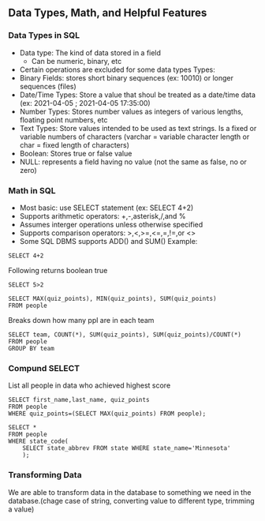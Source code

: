 ## Data Types, Math, and Helpful Features

### Data Types in SQL
* Data type: The kind of data stored in a field
	* Can be numeric, binary, etc
* Certain operations are excluded for some data types
Types:
* Binary Fields: stores short binary sequences (ex: 10010) or longer sequences (files)
* Date/Time Types: Store a value that shoul be treated as a date/time data (ex: 2021-04-05 ; 2021-04-05 17:35:00)
* Number Types: Stores number values as integers of various lengths, floating point numbers, etc
* Text Types: Store values intended to be used as text strings. Is a fixed or variable numbers of characters (varchar = variable character length or char = fixed length of characters)
* Boolean: Stores true or false value
* NULL: represents a field having no value (not the same as false, no or zero)

### Math in SQL
* Most basic: use SELECT statement (ex: SELECT 4+2)
* Supports arithmetic operators: +,-,asterisk,/,and %
* Assumes interger operations unless otherwise specified
* Supports comparison operators: >,<,>=,<=,=,!=,or <>
* Some SQL DBMS supports ADD() and SUM()
Example:
```
SELECT 4+2
```
Following returns boolean true
```
SELECT 5>2
```
```
SELECT MAX(quiz_points), MIN(quiz_points), SUM(quiz_points)
FROM people
```
Breaks down how many ppl are in each team
```
SELECT team, COUNT(*), SUM(quiz_points), SUM(quiz_points)/COUNT(*) 
FROM people
GROUP BY team
```

### Compund SELECT
List all people in data who achieved highest score
```
SELECT first_name,last_name, quiz_points
FROM people
WHERE quiz_points=(SELECT MAX(quiz_points) FROM people);
```

```
SELECT *
FROM people
WHERE state_code(
	SELECT state_abbrev FROM state WHERE state_name='Minnesota'
	);
```

### Transforming Data 
We are able to transform data in the database to something we need in the database.(chage case of string, converting value to different type, trimming a value)

